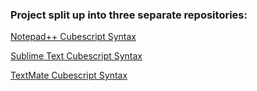 ### Project split up into three separate repositories:

[Notepad++ Cubescript Syntax](https://github.com/srbs/cubescript-syntax-npp)

[Sublime Text Cubescript Syntax](https://github.com/srbs/cubescript-syntax-sublime)

[TextMate Cubescript Syntax](https://github.com/srbs/cubescript-syntax-tmbundle)